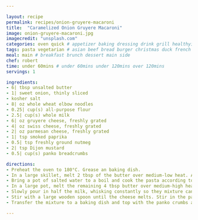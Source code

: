```yaml
---

layout: recipe
permalink: recipes/onion-gruyere-macaroni 
title:  "Caramelized Onion Gruyere Macaroni"
image: onion-gruyere-macaroni.jpg 
imagecredit: "unsplash.com" 
categories: oven quick # appetizer baking dressing drink grill healthyish marinade oven pickling quick raw salad sandwich sauce snack soup
tags: pasta vegetarian # asian beef bread burger christmas duck french fruit indian italian mexican nuts pasta pork poultry rice seafood thanksgiving vegetarian
meal: main # breakfast brunch dessert main side
chef: robert 
time: under 60mins # under 60mins under 120mins over 120mins
servings: 1 

ingredients:
- 6| tbsp unsalted butter
- 1| sweet onion, thinly sliced
- kosher salt
- 8| oz whole wheat elbow noodles
- 0.25| cup(s) all-purpose flour
- 2.5| cup(s) whole milk
- 6| oz gruyere cheese, freshly grated
- 4| oz swiss cheese, freshly grated
- 2| oz parmesan cheese, freshly grated
- 1| tsp smoked paprika
- 0.5| tsp freshly ground nutmeg
- 2| tsp Dijon mustard
- 0.5| cup(s) panko breadcrumbs

directions:
- Preheat the oven to 180°C. Grease an baking dish.
- In a large skillet, melt 2 tbsp of the butter over medium-low heat. Add the onions with a pinch of salt and cook, stirring occasionally, until they are golden and caramely, about 40 minutes.
- Bring a pot of salted water to a boil and cook the pasta according to the directions, reducing the cook time by 1 minute. Drain and set aside.
- In a large pot, melt the remaining 4 tbsp butter over medium-high heat. Add the flour, whisking until combined to create a roux. Cook for 1 to 2 minutes until it’s golden and fragrant. 
- Slowly pour in half the milk, whisking constantly so they mixture can thicken, about 5 minutes. Slowly pour in the other half of the milk and whisk until thickened. Reduce the heat to low and add the gruyere and swiss and all but 2 tbsp of the parmesan. 
- Stir with a large wooden spoon until the cheese melts. Stir in the paprika, cayenne, nutmeg, mustard and any salt and pepper to taste. Stir in the cooked pasta and the onions.
- Transfer the mixture to a baking dish and top with the panko crumbs and remaining parmesan. Bake until the top is golden and crunchy, about 25 minutes. Cook for a few minutes before serving.

--- 
```


